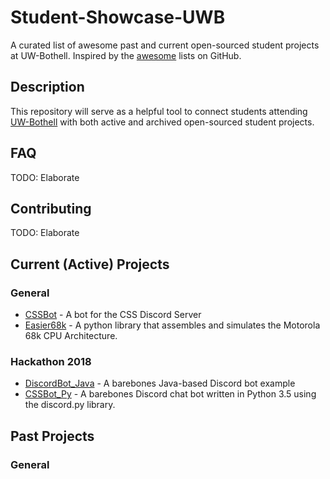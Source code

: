 # Student-Showcase-UWB

A curated list of awesome past and current open-sourced student projects at UW-Bothell. Inspired by the [awesome](https://github.com/sindresorhus/awesome) lists on GitHub.

## Description

This repository will serve as a helpful tool to connect students attending [UW-Bothell](https://www.uwb.edu/) with both active and archived open-sourced student projects.

## FAQ

TODO: Elaborate

## Contributing

TODO: Elaborate

## Current (Active) Projects

### General

-   [CSSBot](https://github.com/Chris-Johnston/CSSBot) - A bot for the CSS Discord Server
-   [Easier68k](https://github.com/Chris-Johnston/Easier68k) - A python library that assembles and simulates the Motorola 68k CPU Architecture.

### Hackathon 2018

-   [DiscordBot_Java](https://github.com/uwb-acm/discordbot_java) - A barebones Java-based Discord bot example
-   [CSSBot_Py](https://github.com/UWB-ACM/CSSBot_Py) -
    A barebones Discord chat bot written in Python 3.5 using the discord.py library.

## Past Projects

### General

